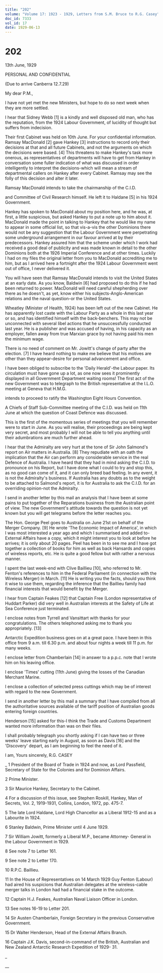```yaml
---
title: "202"
volume: "Volume 17: 1923 - 1929, Letters from S.M. Bruce to R.G. Casey"
doc_id: 7333
vol_id: 17
date: 1929-06-13
---
```


# 202

13th June, 1929

PERSONAL AND CONFIDENTIAL

(Due to arrive Canberra 12.7.29)

My dear P.M.,

I have not yet met the new Ministers, but hope to do so next week when they are more settled.

I hear that Sidney Webb [1] is a kindly and well disposed old man, who has the reputation, from the 1924 Labour Government, of lucidity of thought but suffers from indecision.

Their first Cabinet was held on 10th June. For your confidential information. Ramsay MacDonald [2] gave Hankey [3] instructions to record only their decisions at that and all future Cabinets, and not the arguments on which the decisions were based. [4] This threatens to make Hankey's task more onerous, as representatives of departments will have to get from Hankey in conversation some fuller indication of what was discussed in order intelligently to interpret the decisions-which will mean a stream of departmental callers on Hankey after every Cabinet. Ramsay may see the folly of this decision and alter it later.

Ramsay MacDonald intends to take the chairmanship of the C.I.D.

and Committee of Civil Research himself. He left it to Haldane [5] in his 1924 Government.

Hankey has spoken to MacDonald about my position here, and he was, at first, a little suspicious, but asked Hankey to put a note up to him about it. MacDonald made the point in talking to Hankey that he would like my name to appear in some official list, so that vis-a-vis the other Dominions there would not be any suggestion that the Labour Government were perpetrating some underground arrangement in our favour arrived at by their predecessors. Hankey assured him that the scheme under which I work had received a good deal of publicity and was made known in detail to the other Dominions both at the 1926 Imperial Conference and at other times. Luckily I had on my files the original letter from you to MacDonald accrediting me to him, but as I arrived here a fortnight after the 1924 Labour Government went out of office, I never delivered it.

You will have seen that Ramsay MacDonald intends to visit the United States at an early date. As you know, Baldwin [6] had proposed to do this if he had been returned to power. MacDonald will need careful shepherding over there as he doesn't, as yet, know either his subjects-Anglo-American relations and the naval question-or the United States.

Wheatley (Minister of Health, 1924) has been left out of the new Cabinet. He has apparently lost caste with the Labour Party as a whole in this last year or so, and has identified himself with the back-benchers. This may not be unconnected with several libel actions that he unsuccessfully conducted last year. He is a publisher and was accused of having, in his capacity as an employer, fallen away from true Marxian grace by not having paid his men the minimum wage.

There is no need of comment on Mr. Jowitt's change of party after the election. [7] I have heard nothing to make me believe that his motives are other than they appear-desire for personal advancement and office.

I have been obliged to subscribe to the 'Daily Herald'-the Labour paper. Its circulation must have gone up a lot, as one now sees it prominently displayed in all Government Department waiting rooms! The first act of the new Government was to telegraph to the British representative at the I.L.O. meeting at Geneva that H.M.G.

intends to proceed to ratify the Washington Eight Hours Convention.

A Chiefs of Staff Sub-Committee meeting of the C.I.D. was held on 11th June at which the question of Coast Defence was discussed.

This is the first of the momentous series of meetings that you will remember were to start in June. As you will realise, their proceedings are being kept very secret, and most probably I will not be able to tell you anything until their adumbrations are much further ahead.

I hear that the Admiralty are very hurt at the tone of Sir John Salmond's report on Air matters in Australia. [8] They repudiate with an oath the implication that the Air can perform any considerable service in the real Defence of Australia. I have heard that they had in mind asking the C.I.D. to pronounce on his Report, but I have done what I could to try and stop this, as no good can come of it, and it can only breed bad feeling. In any event, it is not the Admiralty's business. If Australia has any doubts as to the weight to be attached to Salmond's report, it is for Australia to ask the C.I.D. for an overriding opinion-not the Admiralty.

I send in another letter by this mail an analysis that I have been at some pains to put together of the Reparations business from the Australian point of view. The new Government's attitude towards the question is not yet known but you will get telegrams before the letter reaches you.

The Hon. George Peel goes to Australia on June 21st on behalf of the Merger Company. [9] He wrote 'The Economic Impact of America', in which I was most interested a year ago and which I summarised and added to-External Affairs have a copy, which it might interest you to look at before he arrives; it is only about 20 pages. Peel has been in to see me and I have got together a collection of books for him as well as back Hansards and copies of wireless reports, etc. He is quite a good fellow but with rather a nervous manner.

I spent the last week-end with Clive Baillieu [10], who referred to Mr. Fenton's references to him in the Federal Parliament (in connection with the Wireless Merger) in March. [11] He is writing you the facts, should you think it wise to use them, regarding the inference that the Baillieu family had financial interests that would benefit by the Merger.

I hear from Captain Feakes [12] that Captain Free (London representative of Huddart Parker) did very well in Australian interests at the Safety of Life at Sea Conference just terminated.

I enclose notes from Tyrrell and Vansittart with thanks for your congratulations. The others telephoned asking me to thank you appropriately. [13]

Antarctic Expedition business goes on at a great pace. I have been in this office from 9 a.m. till 6.30 p.m. and about four nights a week till 11 p.m. for many weeks.

I enclose letter from Chamberlain [14] in answer to a p.p.c. note that I wrote him on his leaving office.

I enclose 'Times' cutting (11th June) giving the losses of the Canadian Merchant Marine.

I enclose a collection of selected press cuttings which may be of interest with regard to the new Government.

I send in another letter by this mail a summary that I have compiled from all the authoritative sources available of the tariff position of Australian goods entering foreign countries.

Henderson [15] asked for this-I think the Trade and Customs Department wanted more information than was on their files.

I shall probably telegraph you shortly asking if I can have two or three weeks' leave starting early in August, as soon as Davis [16] and the 'Discovery' depart, as I am beginning to feel the need of it.

I am, Yours sincerely, R.G. CASEY 

_ 1 President of the Board of Trade in 1924 and now, as Lord Passfield, Secretary of State for the Colonies and for Dominion Affairs.

2 Prime Minister.

3 Sir Maurice Hankey, Secretary to the Cabinet.

4 For a discussion of this issue, see Stephen Roskill, Hankey, Man of Secrets, Vol. 2, 1919-1931, Collins, London, 1972, pp. 475-7.

5 The late Lord Haldane, Lord High Chancellor as a Liberal 1912-15 and as a Labourite in 1924.

6 Stanley Baldwin, Prime Minister until 4 June 1929.

7 Sir William Jowitt, formerly a Liberal M.P., became Attorney- General in the Labour Government in 1929.

8 See note 7 to Letter 161.

9 See note 2 to Letter 170.

10 R.P.C. Baillieu.

11 In the House of Representatives on 14 March 1929 Guy Fenton (Labour) had aired his suspicions that Australian delegates at the wireless-cable merger talks in London had had a financial stake in the outcome.

12 Captain H.J. Feakes, Australian Naval Liaison Officer in London.

13 See notes 16-19 to Letter 201.

14 Sir Austen Chamberlain, Foreign Secretary in the previous Conservative Government.

15 Dr Walter Henderson, Head of the External Affairs Branch.

16 Captain J.K. Davis, second-in-command of the British, Australian and New Zealand Antarctic Research Expedition of 1929- 31.

_

__
